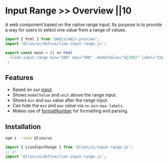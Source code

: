 # Input Range >> Overview ||10

A web component based on the native range input. Its purpose is to provide a way for users to select one value from a range of values.

```js script
import { html } from '@mdjs/mdjs-preview';
import '@lion/ui/define/lion-input-range.js';
```

```js preview-story
export const main = () => html`
  <lion-input-range min="200" max="500" .modelValue="${300}" label="Input range"></lion-input-range>
`;
```

## Features

- Based on our [input](https://github.com/ing-bank/lion/blob/e930b7b667ceaf66c2fab86a76044d0260b934fa/docs/components/input/overview.md).
- Shows `modelValue` and `unit` above the range input.
- Shows `min` and `max` value after the range input.
- Can hide the `min` and `max` value via `no-min-max-labels`.
- Makes use of [formatNumber](https://github.com/ing-bank/lion/blob/e930b7b667ceaf66c2fab86a76044d0260b934fa/docs/fundamentals/systems/localize/numbers.md) for formatting and parsing.

## Installation

```bash
npm i --save @lion/ui
```

```js
import { LionInputRange } from '@lion/ui/input-range.js';
// or
import '@lion/ui/define/lion-input-range.js';
```
